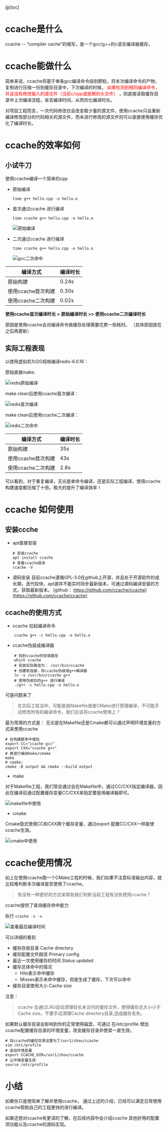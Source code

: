 
@[toc]

# ccache是什么
   ccache -- “compiler cache”的缩写，是一个gcc/g++的c语言编译器缓存。
# ccache能做什么
   简单来说，ccache将基于单条gcc编译命令级别颗粒，将本次编译命令的产物，复制进行压缩一份到缓存目录中，下次编译的时候， <font color='red'>如果检测到相同编译命令，并且没有修改输入的源文件（当前c/cpp或依赖的头文件） </font>，则直接读取缓存目录中上次编译流程，省去编译时间，从而优化编译时长。

 对项目工程而言，一次代码修改仅会改变极少量的源文件，使用ccache只会重新编译修改部分的代码相关的源文件，而未进行修改的源文件则可以直接使用缓存优化了编译时长。
# ccache的效率如何
## 小试牛刀
  
使用ccache编译一个简单的cpp

- 原始编译
    ```
    time g++ hello.cpp -o hello.o
    ```
- 首次通过ccache 进行编译
  
    `time ccache g++ hello.cpp -o hello.o`

    ![原始编译](./pic/1-%E5%85%A5%E9%97%A8%E4%BD%BF%E7%94%A8/%E5%8E%9F%E5%A7%8B%E7%BC%96%E8%AF%91gcc.jpg)


- 二次通过ccache 进行编译
  
    `time ccache g++ hello.cpp -o hello.o`

    ![gcc二次命中](./pic/1-%E5%85%A5%E9%97%A8%E4%BD%BF%E7%94%A8/gcc%E4%BA%8C%E6%AC%A1%E5%91%BD%E4%B8%AD.jpg)

|编译方式     | 编译时长|
|-------- | -----|
|原始构建  | 0.24s|
|使用ccache首次构建  | 0.30s|
|使用ccache二次构建  | 0.02s|


**使用ccache首次编译时长 > 原始编译时长 >> 使用ccache二次编译时长**

原因是使用ccache会对编译命令做缓存处理需要花费一些耗时。
（具体原因放在之后再更新）
## 实际工程表现
以使用虚拟机1U2G规格编译redis-6.0.16：

原始直接make: 

![redis原始编译](./pic/1-%E5%85%A5%E9%97%A8%E4%BD%BF%E7%94%A8/redis%E5%8E%9F%E5%A7%8B%E7%BC%96%E8%AF%91.jpg)

make clean后使用ccache首次编译：

![redis首次编译](./pic/1-%E5%85%A5%E9%97%A8%E4%BD%BF%E7%94%A8/redis%E9%A6%96%E6%AC%A1%E7%BC%96%E8%AF%91.jpg)

make clean后使用ccache二次编译：

![redis二次命中](./pic/1-%E5%85%A5%E9%97%A8%E4%BD%BF%E7%94%A8/redis%E4%BA%8C%E6%AC%A1%E5%91%BD%E4%B8%AD.jpg)

编译方式     | 编译时长
-------- | -----
原始构建  | 35s
使用ccache首次构建  | 43s
使用ccache二次构建  | 2.8s

可以看到，对于重复编译，无论是单命令编译，还是实际工程编译，使用ccache构建速度都压缩了十倍，极大的提升了编译效率！
# ccache 如何使用
  ## 安装ccche
  * apt直接安装
    ```shell
    # 安装ccache
    apt install ccache
    # 查看ccache版本
    ccache -V 
    ```

  * 源码安装
  目前ccache遵循GPL-3.0在github上开源，并且处于开源软件的成长期，迭代较快，apt源并不能实时同步最新版本，可通过源码编译安装的方式，获取最新版本。
  	[github： https://github.com/ccache/ccache](https://github.com/ccache/ccache)


## ccache的使用方式
* ccache 拉起编译命令
```shell
    ccache g++ -c hello.cpp -o hello.o
```
* ccache伪装成编译器
```shell
    # 找到ccache的安装路径
    which ccache 
    # 安装实际路径为： /usr/bin/ccache 
    # 创建软连接，将ccache伪装成g++编译器
    ln -s /usr/bin/ccache g++
    # 使用伪装后的g++ 进行编译
    ./g++ -c hello.cpp -o hello.o
```
可是问题来了
>在实际工程当中，可能是由Makefile或者CMake进行管理编译，不可能手动修改所有的编译命令，我们应该将ccache使用上？ 
 
最为常用的方式是：
无论是在Makefile还是Cmake都可以通过声明环境变量的方式来使用ccache

```shell
# 在构建脚本中增加
export CC="ccache gcc"
export CXX="ccache g++"
# 再进行编译make/cmake 
make 
# cmake: 
cmake -B output && cmake --build output
```
* make

对于Makefile工程，我们常会通过会在Makefile中，通过CC/CXX指定编译器，因此在编译前通过配置缓存变量CC/CXX来指定要是用编译器即可。

![makefile中使用](./pic/1-%E5%85%A5%E9%97%A8%E4%BD%BF%E7%94%A8/Makefile%E7%BC%96%E8%AF%91%E4%BD%9C%E4%B8%BACXX.jpg)

* cmake
  
 Cmake隐式使用CC和CXX两个缓存变量，通过export 配置CC/CXX一样能使ccache生效。

![cmake中使用](./pic/1-%E5%85%A5%E9%97%A8%E4%BD%BF%E7%94%A8/Cmake%E4%B8%AD%E4%BD%9C%E4%B8%BACXX.jpg)

# ccache使用情况
如上在使用ccache跑一个CMake工程的时候，我们如果不注意标准输出内容，就比较难判断本次编译是否使用了ccache。

> 有没有一种更好的方式来帮助我们判断当前工程有没有使用ccache？
 
ccache提供了查询缓存命中能力

执行 `ccache -s -v`

![查看最后编译时间](./pic/1-%E5%85%A5%E9%97%A8%E4%BD%BF%E7%94%A8/%E9%80%9A%E8%BF%87%E7%BB%9F%E8%AE%A1%E5%AE%9E%E9%99%85%E5%88%A4%E6%96%AD%E6%98%AF%E5%90%A6%E4%BD%BF%E7%94%A8ccacche.jpg)

可以详细的看到


* 缓存存放目录
Cache directory
* 缓存配置文件路径
Primary config
* 最近一次使用缓存的时间
Status updated
*  缓存总体命中的情况
 	- Hits表示命中缓存
 	- Misses表示未命中缓存，但是生成了缓存，下次可以命中
* 缓存目录使用大小
	Cache size

注意：
>ccache 会通过LRU自动清理较长未访问的缓存文件，使得缓存总大小小于Cache size。不要手动清理Cache directory目录,造成缓存丢失。


如果默认缓存目录会影响到你的正常使用磁盘，可通过 在/etc/profile 增加ccache配置缓存目录的环境变量，改变缓存目录并使其一直生效。
```shell
# 将ccache的缓存目录设置为了/usr1/zhou/ccache
vim /etc/profile
# 追加环境变量
export CCACHE_DIR=/usr1/zhou/ccache 
# 让环境变量生效
source /etc/profile
```

# 小结
如果你只是想简单了解并使用ccache， 通过上述的介绍，已经可以满足日常使用ccache帮助自己的工程更快的进行编译。

如果还想对ccache有更深的了解，在后续内容中会介绍ccache 其他好用的配置项功能以及ccache的源码实现。